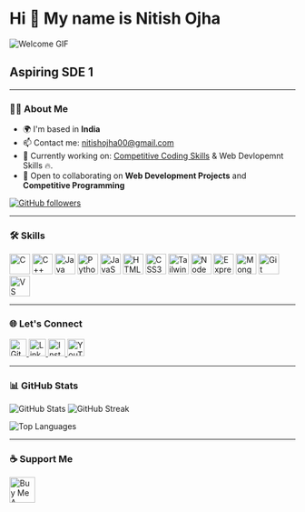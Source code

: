 # Hi 👋 My name is Nitish Ojha

![Welcome GIF](https://user-images.githubusercontent.com/18350557/176309783-0785949b-9127-417c-8b55-ab5a4333674e.gif)

## Aspiring SDE 1

---

### 🧑‍💻 About Me

- 🌍 I'm based in **India**
- 📫 Contact me: [nitishojha00@gmail.com](mailto:nitishojha00@gmail.com)
- 🚀 Currently working on: [Competitive Coding Skills](https://leetcode.com/) & Web Devlopemnt Skills 🔥.
- 🤝 Open to collaborating on **Web Development Projects** and **Competitive Programming**

[![GitHub followers](https://img.shields.io/github/followers/Nitishojha00?logo=github&style=for-the-badge&color=0891b2&labelColor=1c1917)](https://github.com/Nitishojha00)

---

### 🛠️ Skills

<p align="left">
  <img src="https://raw.githubusercontent.com/danielcranney/readme-generator/main/public/icons/skills/c-colored.svg" width="36" height="36" alt="C" />
  <img src="https://raw.githubusercontent.com/danielcranney/readme-generator/main/public/icons/skills/cplusplus-colored.svg" width="36" height="36" alt="C++" />
  <img src="https://raw.githubusercontent.com/danielcranney/readme-generator/main/public/icons/skills/java-colored.svg" width="36" height="36" alt="Java" />
  <img src="https://raw.githubusercontent.com/danielcranney/readme-generator/main/public/icons/skills/python-colored.svg" width="36" height="36" alt="Python" />
  <img src="https://raw.githubusercontent.com/danielcranney/readme-generator/main/public/icons/skills/javascript-colored.svg" width="36" height="36" alt="JavaScript" />
  <img src="https://raw.githubusercontent.com/danielcranney/readme-generator/main/public/icons/skills/html5-colored.svg" width="36" height="36" alt="HTML5" />
  <img src="https://raw.githubusercontent.com/danielcranney/readme-generator/main/public/icons/skills/css3-colored.svg" width="36" height="36" alt="CSS3" />
  <img src="https://raw.githubusercontent.com/danielcranney/readme-generator/main/public/icons/skills/tailwindcss-colored.svg" width="36" height="36" alt="TailwindCSS" />
  <img src="https://raw.githubusercontent.com/danielcranney/readme-generator/main/public/icons/skills/nodejs-colored.svg" width="36" height="36" alt="NodeJS" />
  <img src="https://raw.githubusercontent.com/danielcranney/readme-generator/main/public/icons/skills/express-colored.svg" width="36" height="36" alt="Express" />
  <img src="https://raw.githubusercontent.com/danielcranney/readme-generator/main/public/icons/skills/mongodb-colored.svg" width="36" height="36" alt="MongoDB" />
  <img src="https://raw.githubusercontent.com/danielcranney/readme-generator/main/public/icons/skills/git-colored.svg" width="36" height="36" alt="Git" />
  <img src="https://raw.githubusercontent.com/danielcranney/readme-generator/main/public/icons/skills/visualstudiocode.svg" width="36" height="36" alt="VS Code" />
</p>

---

### 🌐 Let's Connect

<p align="left">
  <a href="https://github.com/Nitishojha00" target="_blank">
    <img src="https://raw.githubusercontent.com/danielcranney/readme-generator/main/public/icons/socials/github.svg" alt="GitHub" height="30" />
  </a>
  <a href="https://linkedin.com/in/nitishojha00/" target="_blank">
    <img src="https://raw.githubusercontent.com/danielcranney/readme-generator/main/public/icons/socials/linkedin.svg" alt="LinkedIn" height="30" />
  </a>
  <a href="https://instagram.com/nitishojha00" target="_blank">
    <img src="https://raw.githubusercontent.com/danielcranney/readme-generator/main/public/icons/socials/instagram.svg" alt="Instagram" height="30" />
  </a>
  <a href="https://www.youtube.com/@nitishojhaa" target="_blank">
    <img src="https://raw.githubusercontent.com/danielcranney/readme-generator/main/public/icons/socials/youtube.svg" alt="YouTube" height="30" />
  </a>
</p>

---

### 📊 GitHub Stats

![GitHub Stats](https://github-readme-stats.vercel.app/api?username=Nitishojha00&show_icons=true&title_color=0891b2&text_color=ffffff&icon_color=0891b2&bg_color=1c1917&hide_border=true)
![GitHub Streak](https://github-readme-streak-stats.herokuapp.com/?user=Nitishojha00&stroke=ffffff&background=1c1917&ring=0891b2&fire=0891b2&currStreakNum=ffffff&currStreakLabel=0891b2&sideNums=ffffff&sideLabels=ffffff&dates=ffffff&hide_border=true)

![Top Languages](https://github-readme-stats.vercel.app/api/top-langs/?username=Nitishojha00&langs_count=10&title_color=0891b2&text_color=ffffff&icon_color=0891b2&bg_color=1c1917&hide_border=true)

---

### ☕ Support Me

<p>
  <a href="https://www.buymeacoffee.com/nitishojha6" target="_blank">
    <img src="https://cdn.buymeacoffee.com/buttons/v2/default-yellow.png" alt="Buy Me A Coffee" style="height: 45px;" />
  </a>
</p>
